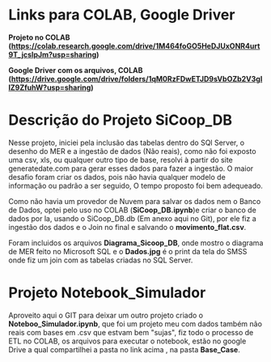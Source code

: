 # **Links para COLAB, Google Driver**

**Projeto no COLAB (https://colab.research.google.com/drive/1M464foGO5HeDJUxONR4urt9T_jcsIpJm?usp=sharing)**

**Google Driver com os arquivos, COLAB (https://drive.google.com/drive/folders/1qM0RzFDwETJD9sVbOZb2V3gllZ9ZfuhW?usp=sharing)**

# **Descrição do Projeto SiCoop_DB**

  Nesse projeto, iniciei pela inclusão das tabelas dentro do SQl Server, o desenho do MER e a ingestão de dados (Não reais),
como não foi exposto uma csv, xls, ou qualquer outro tipo de base, resolvi à partir do site generatedate.com para gerar esses dados para fazer a ingestão.
O maior desafio foram criar os dados, pois não havia qualquer modelo de informação ou padrão a ser seguido, O tempo proposto foi bem adequeado.

  Como não havia um provedor de Nuvem para salvar os dados nem o Banco de Dados, optei pelo uso no COLAB (**SiCoop_DB.ipynb**)e criar o banco de dados por la, usando o SiCoop_DB.db (Em anexo aqui no Git), por ele fiz a ingestão dos dados e o Join no final e salvando o **movimento_flat.csv**.
  
  Foram incluidos os arquivos **Diagrama_Sicoop_DB**, onde mostro o diagrama de MER feito no Microsoft SQL e o **Dados.jpg** é o print da tela do SMSS onde fiz um join com as tabelas criadas no SQL Server.

# **Projeto Notebook_Simulador**

  Aproveito aqui o GIT para deixar um outro projeto criado o **Noteboo_Simulador.ipynb**, que foi um projeto meu com dados também não reais com bases em .csv que estvam bem "sujas", fiz todo o processo de ETL no COLAB, os arquivos para executar o notebook, estão no google Drive a qual compartilhei a pasta no link acima , na pasta **Base_Case**.
